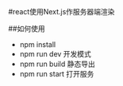 #react使用Next.js作服务器端渲染

##如何使用
- npm install
- npm run dev  开发模式
- npm run build  静态导出
- npm run start  打开服务